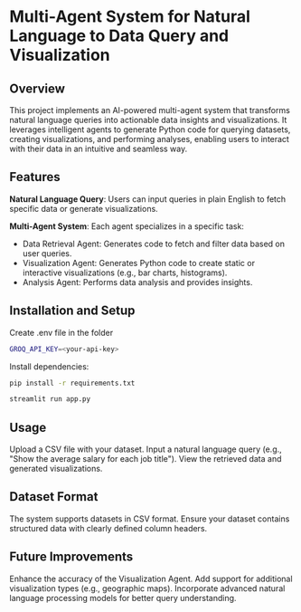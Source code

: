 # Multi-Agent System for Natural Language to Data Query and Visualization
## Overview
This project implements an AI-powered multi-agent system that transforms natural language queries into actionable data insights and visualizations. It leverages intelligent agents to generate Python code for querying datasets, creating visualizations, and performing analyses, enabling users to interact with their data in an intuitive and seamless way.

## Features
**Natural Language Query**: Users can input queries in plain English to fetch specific data or generate visualizations.

**Multi-Agent System**: Each agent specializes in a specific task:
- Data Retrieval Agent: Generates code to fetch and filter data based on user queries.
- Visualization Agent: Generates Python code to create static or interactive visualizations (e.g., bar charts, histograms).
- Analysis Agent: Performs data analysis and provides insights.

## Installation and Setup

Create .env file in the folder

```bash
GROQ_API_KEY=<your-api-key>
```

Install dependencies:
```bash
pip install -r requirements.txt
```

```bash
streamlit run app.py
```

## Usage
Upload a CSV file with your dataset.
Input a natural language query (e.g., "Show the average salary for each job title").
View the retrieved data and generated visualizations.

## Dataset Format
The system supports datasets in CSV format. Ensure your dataset contains structured data with clearly defined column headers.


## Future Improvements
Enhance the accuracy of the Visualization Agent.
Add support for additional visualization types (e.g., geographic maps).
Incorporate advanced natural language processing models for better query understanding.
